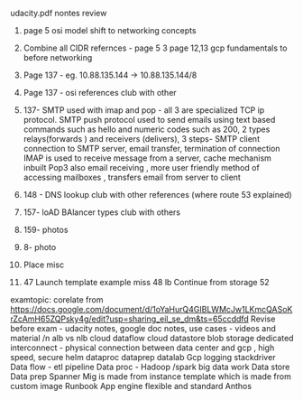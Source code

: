 udacity.pdf nontes review
1. page 5 osi model shift to networking concepts
2. Combine all CIDR refernces - page 5
3 page 12,13 gcp fundamentals to before networking

1. Page 137 - eg. 10.88.135.144 -> 10.88.135.144/8
2. Page 137 - osi references club with other
3. 137- SMTP used with imap and pop - all 3 are specialized TCP ip protocol.
SMTP push protocol used to send emails using text based commands such as hello and numeric codes such as 200, 2 types relays(forwards ) and receivers (delivers), 3 steps- SMTP client connection to SMTP server, email transfer, termination of connection
IMAP is used to receive message from a server, cache mechanism inbuilt
Pop3 also email receiving , more user friendly method of accessing mailboxes , transfers email from server to client
4. 148 - DNS lookup club with other references (where route 53 explained)
5. 157- loAD BAlancer types club with others
6. 159- photos
7. 8- photo
8. Place misc
9. 47 Launch template example miss
48 lb
Continue from storage 52

examtopic: corelate from https://docs.google.com/document/d/1oYaHurQ4GIBLWMcJw1LKmcQASoKrZcAmH65ZQPsky4g/edit?usp=sharing_eil_se_dm&ts=65ccddfd
Revise before exam - udacity notes, google doc notes, use cases - videos and material /n
alb vs nlb
cloud dataflow
cloud datastore
blob storage
dedicated interconnect - physical connection between data center and gcp , high speed, secure
helm
dataproc
dataprep datalab
Gcp logging stackdriver
Data flow - etl pipeline
Data proc - Hadoop /spark big data work
Data store
Data prep
Spanner
Mig is made from instance template which is made from custom image 
Runbook
App engine flexible and standard
Anthos
